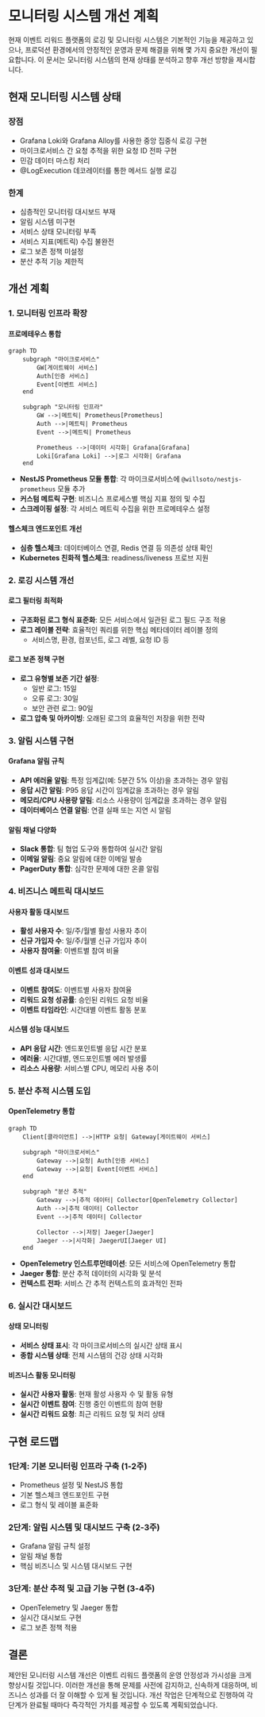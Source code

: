# 모니터링 시스템 개선 계획

현재 이벤트 리워드 플랫폼의 로깅 및 모니터링 시스템은 기본적인 기능을 제공하고 있으나, 프로덕션 환경에서의 안정적인 운영과 문제 해결을 위해 몇 가지 중요한 개선이 필요합니다. 이 문서는 모니터링 시스템의 현재 상태를 분석하고 향후 개선 방향을 제시합니다.

## 현재 모니터링 시스템 상태

### 장점

- Grafana Loki와 Grafana Alloy를 사용한 중앙 집중식 로깅 구현
- 마이크로서비스 간 요청 추적을 위한 요청 ID 전파 구현
- 민감 데이터 마스킹 처리
- @LogExecution 데코레이터를 통한 메서드 실행 로깅

### 한계

- 심층적인 모니터링 대시보드 부재
- 알림 시스템 미구현
- 서비스 상태 모니터링 부족
- 서비스 지표(메트릭) 수집 불완전
- 로그 보존 정책 미설정
- 분산 추적 기능 제한적

## 개선 계획

### 1. 모니터링 인프라 확장

#### 프로메테우스 통합

```mermaid
graph TD
    subgraph "마이크로서비스"
        GW[게이트웨이 서비스]
        Auth[인증 서비스]
        Event[이벤트 서비스]
    end

    subgraph "모니터링 인프라"
        GW -->|메트릭| Prometheus[Prometheus]
        Auth -->|메트릭| Prometheus
        Event -->|메트릭| Prometheus

        Prometheus -->|데이터 시각화| Grafana[Grafana]
        Loki[Grafana Loki] -->|로그 시각화| Grafana
    end
```

- **NestJS Prometheus 모듈 통합**: 각 마이크로서비스에 `@willsoto/nestjs-prometheus` 모듈 추가
- **커스텀 메트릭 구현**: 비즈니스 프로세스별 핵심 지표 정의 및 수집
- **스크레이핑 설정**: 각 서비스 메트릭 수집을 위한 프로메테우스 설정

#### 헬스체크 엔드포인트 개선

- **심층 헬스체크**: 데이터베이스 연결, Redis 연결 등 의존성 상태 확인
- **Kubernetes 친화적 헬스체크**: readiness/liveness 프로브 지원

### 2. 로깅 시스템 개선

#### 로그 필터링 최적화

- **구조화된 로그 형식 표준화**: 모든 서비스에서 일관된 로그 필드 구조 적용
- **로그 레이블 전략**: 효율적인 쿼리를 위한 핵심 메타데이터 레이블 정의
  - 서비스명, 환경, 컴포넌트, 로그 레벨, 요청 ID 등

#### 로그 보존 정책 구현

- **로그 유형별 보존 기간 설정**:
  - 일반 로그: 15일
  - 오류 로그: 30일
  - 보안 관련 로그: 90일
- **로그 압축 및 아카이빙**: 오래된 로그의 효율적인 저장을 위한 전략

### 3. 알림 시스템 구현

#### Grafana 알림 규칙

- **API 에러율 알림**: 특정 임계값(예: 5분간 5% 이상)을 초과하는 경우 알림
- **응답 시간 알림**: P95 응답 시간이 임계값을 초과하는 경우 알림
- **메모리/CPU 사용량 알림**: 리소스 사용량이 임계값을 초과하는 경우 알림
- **데이터베이스 연결 알림**: 연결 실패 또는 지연 시 알림

#### 알림 채널 다양화

- **Slack 통합**: 팀 협업 도구와 통합하여 실시간 알림
- **이메일 알림**: 중요 알림에 대한 이메일 발송
- **PagerDuty 통합**: 심각한 문제에 대한 온콜 알림

### 4. 비즈니스 메트릭 대시보드

#### 사용자 활동 대시보드

- **활성 사용자 수**: 일/주/월별 활성 사용자 추이
- **신규 가입자 수**: 일/주/월별 신규 가입자 추이
- **사용자 참여율**: 이벤트별 참여 비율

#### 이벤트 성과 대시보드

- **이벤트 참여도**: 이벤트별 사용자 참여율
- **리워드 요청 성공률**: 승인된 리워드 요청 비율
- **이벤트 타임라인**: 시간대별 이벤트 활동 분포

#### 시스템 성능 대시보드

- **API 응답 시간**: 엔드포인트별 응답 시간 분포
- **에러율**: 시간대별, 엔드포인트별 에러 발생률
- **리소스 사용량**: 서비스별 CPU, 메모리 사용 추이

### 5. 분산 추적 시스템 도입

#### OpenTelemetry 통합

```mermaid
graph TD
    Client[클라이언트] -->|HTTP 요청| Gateway[게이트웨이 서비스]

    subgraph "마이크로서비스"
        Gateway -->|요청| Auth[인증 서비스]
        Gateway -->|요청| Event[이벤트 서비스]
    end

    subgraph "분산 추적"
        Gateway -->|추적 데이터| Collector[OpenTelemetry Collector]
        Auth -->|추적 데이터| Collector
        Event -->|추적 데이터| Collector

        Collector -->|저장| Jaeger[Jaeger]
        Jaeger -->|시각화| JaegerUI[Jaeger UI]
    end
```

- **OpenTelemetry 인스트루먼테이션**: 모든 서비스에 OpenTelemetry 통합
- **Jaeger 통합**: 분산 추적 데이터의 시각화 및 분석
- **컨텍스트 전파**: 서비스 간 추적 컨텍스트의 효과적인 전파

### 6. 실시간 대시보드

#### 상태 모니터링

- **서비스 상태 표시**: 각 마이크로서비스의 실시간 상태 표시
- **종합 시스템 상태**: 전체 시스템의 건강 상태 시각화

#### 비즈니스 활동 모니터링

- **실시간 사용자 활동**: 현재 활성 사용자 수 및 활동 유형
- **실시간 이벤트 참여**: 진행 중인 이벤트의 참여 현황
- **실시간 리워드 요청**: 최근 리워드 요청 및 처리 상태

## 구현 로드맵

### 1단계: 기본 모니터링 인프라 구축 (1-2주)

- Prometheus 설정 및 NestJS 통합
- 기본 헬스체크 엔드포인트 구현
- 로그 형식 및 레이블 표준화

### 2단계: 알림 시스템 및 대시보드 구축 (2-3주)

- Grafana 알림 규칙 설정
- 알림 채널 통합
- 핵심 비즈니스 및 시스템 대시보드 구현

### 3단계: 분산 추적 및 고급 기능 구현 (3-4주)

- OpenTelemetry 및 Jaeger 통합
- 실시간 대시보드 구현
- 로그 보존 정책 적용

## 결론

제안된 모니터링 시스템 개선은 이벤트 리워드 플랫폼의 운영 안정성과 가시성을 크게 향상시킬 것입니다. 이러한 개선을 통해 문제를 사전에 감지하고, 신속하게 대응하며, 비즈니스 성과를 더 잘 이해할 수 있게 될 것입니다. 개선 작업은 단계적으로 진행하여 각 단계가 완료될 때마다 즉각적인 가치를 제공할 수 있도록 계획되었습니다.
